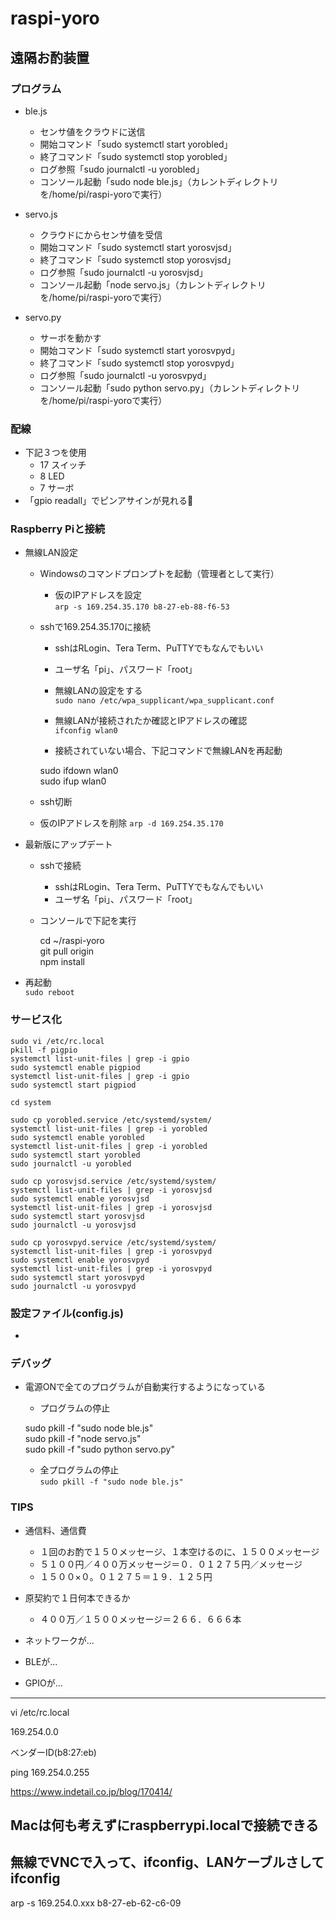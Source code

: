 # raspi-yoro
## 遠隔お酌装置

### プログラム
- ble.js
  - センサ値をクラウドに送信
  - 開始コマンド「sudo systemctl start yorobled」
  - 終了コマンド「sudo systemctl stop yorobled」
  - ログ参照「sudo journalctl -u yorobled」
  - コンソール起動「sudo node ble.js」（カレントディレクトリを/home/pi/raspi-yoroで実行）

- servo.js
  - クラウドにからセンサ値を受信
  - 開始コマンド「sudo systemctl start yorosvjsd」
  - 終了コマンド「sudo systemctl stop yorosvjsd」
  - ログ参照「sudo journalctl -u yorosvjsd」
  - コンソール起動「node servo.js」（カレントディレクトリを/home/pi/raspi-yoroで実行）

- servo.py
  - サーボを動かす
  - 開始コマンド「sudo systemctl start yorosvpyd」
  - 終了コマンド「sudo systemctl stop yorosvpyd」
  - ログ参照「sudo journalctl -u yorosvpyd」
  - コンソール起動「sudo python servo.py」（カレントディレクトリを/home/pi/raspi-yoroで実行）


### 配線
- 下記３つを使用
  - 17 スイッチ
  - 8  LED
  - 7  サーボ
- 「gpio readall」でピンアサインが見れる

### Raspberry Piと接続
- 無線LAN設定
  - Windowsのコマンドプロンプトを起動（管理者として実行）
    - 仮のIPアドレスを設定  
    `arp -s 169.254.35.170 b8-27-eb-88-f6-53`

  - sshで169.254.35.170に接続
    - sshはRLogin、Tera Term、PuTTYでもなんでもいい
    - ユーザ名「pi」、パスワード「root」
    - 無線LANの設定をする  
    `sudo nano /etc/wpa_supplicant/wpa_supplicant.conf`

    - 無線LANが接続されたか確認とIPアドレスの確認  
    `ifconfig wlan0`

    - 接続されていない場合、下記コマンドで無線LANを再起動

    sudo ifdown wlan0  
    sudo ifup wlan0  

  - ssh切断
  - 仮のIPアドレスを削除
    `arp -d 169.254.35.170`


- 最新版にアップデート
  - sshで接続
    - sshはRLogin、Tera Term、PuTTYでもなんでもいい
    - ユーザ名「pi」、パスワード「root」
  - コンソールで下記を実行

    cd ~/raspi-yoro  
    git pull origin  
    npm install  

- 再起動  
    `sudo reboot`

### サービス化

    sudo vi /etc/rc.local
    pkill -f pigpio
    systemctl list-unit-files | grep -i gpio
    sudo systemctl enable pigpiod
    systemctl list-unit-files | grep -i gpio
    sudo systemctl start pigpiod

    cd system

    sudo cp yorobled.service /etc/systemd/system/
    systemctl list-unit-files | grep -i yorobled
    sudo systemctl enable yorobled
    systemctl list-unit-files | grep -i yorobled
    sudo systemctl start yorobled
    sudo journalctl -u yorobled

    sudo cp yorosvjsd.service /etc/systemd/system/
    systemctl list-unit-files | grep -i yorosvjsd
    sudo systemctl enable yorosvjsd
    systemctl list-unit-files | grep -i yorosvjsd
    sudo systemctl start yorosvjsd
    sudo journalctl -u yorosvjsd

    sudo cp yorosvpyd.service /etc/systemd/system/
    systemctl list-unit-files | grep -i yorosvpyd
    sudo systemctl enable yorosvpyd
    systemctl list-unit-files | grep -i yorosvpyd
    sudo systemctl start yorosvpyd
    sudo journalctl -u yorosvpyd


### 設定ファイル(config.js)
- 


### デバッグ
- 電源ONで全てのプログラムが自動実行するようになっている
    - プログラムの停止

    sudo pkill -f "sudo node ble.js"  
    sudo pkill -f "node servo.js"  
    sudo pkill -f "sudo python servo.py"  

    - 全プログラムの停止  
    `sudo pkill -f "sudo node ble.js" ` 

### TIPS
- 通信料、通信費
  - １回のお酌で１５０メッセージ、１本空けるのに、１５００メッセージ
  - ５１００円／４００万メッセージ＝０．０１２７５円／メッセージ
  - １５００×０。０１２７５＝１９．１２５円

- 原契約で１日何本できるか
  - ４００万／１５００メッセージ＝２６６．６６６本




- ネットワークが...
- BLEが...
- GPIOが...



-----



vi /etc/rc.local





169.254.0.0

ベンダーID(b8:27:eb)

ping 169.254.0.255

https://www.indetail.co.jp/blog/170414/

Macは何も考えずにraspberrypi.localで接続できる
---------
無線でVNCで入って、ifconfig、LANケーブルさしてifconfig
-----
arp -s 169.254.0.xxx   b8-27-eb-62-c6-09



